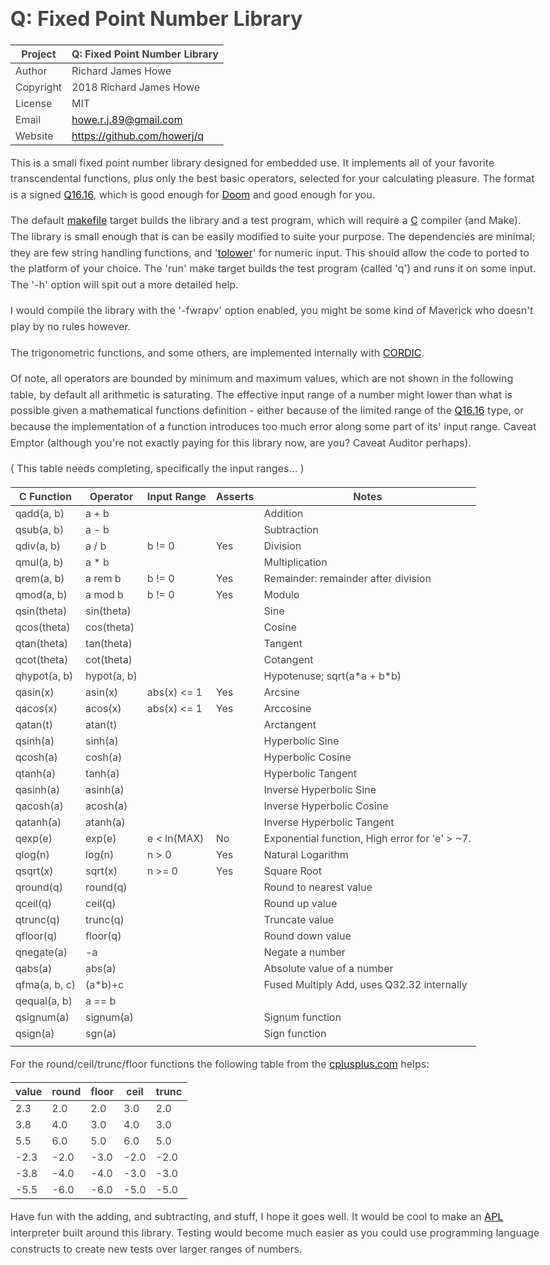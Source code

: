 # Q: Fixed Point Number Library

| Project   | Q: Fixed Point Number Library     |
| --------- | --------------------------------- |
| Author    | Richard James Howe                |
| Copyright | 2018 Richard James Howe           |
| License   | MIT                               |
| Email     | howe.r.j.89@gmail.com             |
| Website   | <https://github.com/howerj/q>     |

This is a small fixed point number library designed for embedded use. It
implements all of your favorite transcendental functions, plus only the best
basic operators, selected for your calculating pleasure. The format is a signed
[Q16.16][], which is good enough for [Doom][] and good enough for you.

The default [makefile][] target builds the library and a test program, which will
require a [C][] compiler (and Make). The library is small enough that is can be
easily modified to suite your purpose. The dependencies are minimal; they are few
string handling functions, and '[tolower][]' for numeric input. This should allow
the code to ported to the platform of your choice. The 'run' make target builds
the test program (called 'q') and runs it on some input. The '-h' option will
spit out a more detailed help.

I would compile the library with the '-fwrapv' option enabled, you might
be some kind of Maverick who doesn't play by no rules however.

The trigonometric functions, and some others, are implemented internally with
[CORDIC][].

Of note, all operators are bounded by minimum and maximum values, which are not
shown in the following table, by default all arithmetic is saturating. The
effective input range of a number might lower than what is possible given a
mathematical functions definition - either because of the limited range of the
[Q16.16][] type, or because the implementation of a function introduces too
much error along some part of its' input range. Caveat Emptor (although you're
not exactly paying for this library now, are you? Caveat Auditor perhaps).

( This table needs completing, specifically the input ranges... )

| C Function    | Operator    | Input Range | Asserts  | Notes                                           |
| ------------- | ----------- | ----------- | -------- | ----------------------------------------------- |
| qadd(a, b)    | a +   b     |             |          | Addition                                        |
| qsub(a, b)    | a \-  b     |             |          | Subtraction                                     |
| qdiv(a, b)    | a /   b     | b != 0      | Yes      | Division                                        |
| qmul(a, b)    | a \*  b     |             |          | Multiplication                                  |
| qrem(a, b)    | a rem b     | b != 0      | Yes      | Remainder: remainder after division             |
| qmod(a, b)    | a mod b     | b != 0      | Yes      | Modulo                                          |
| qsin(theta)   | sin(theta)  |             |          | Sine                                            |
| qcos(theta)   | cos(theta)  |             |          | Cosine                                          |
| qtan(theta)   | tan(theta)  |             |          | Tangent                                         |
| qcot(theta)   | cot(theta)  |             |          | Cotangent                                       |
| qhypot(a, b)  | hypot(a, b) |             |          | Hypotenuse; sqrt(a\*a + b\*b)                   |
| qasin(x)      | asin(x)     | abs(x) <= 1 | Yes      | Arcsine                                         |
| qacos(x)      | acos(x)     | abs(x) <= 1 | Yes      | Arccosine                                       |
| qatan(t)      | atan(t)     |             |          | Arctangent                                      |
| qsinh(a)      | sinh(a)     |             |          | Hyperbolic Sine                                 |
| qcosh(a)      | cosh(a)     |             |          | Hyperbolic Cosine                               |
| qtanh(a)      | tanh(a)     |             |          | Hyperbolic Tangent                              |
| qasinh(a)     | asinh(a)    |             |          | Inverse Hyperbolic Sine                         |
| qacosh(a)     | acosh(a)    |             |          | Inverse Hyperbolic Cosine                       |
| qatanh(a)     | atanh(a)    |             |          | Inverse Hyperbolic Tangent                      |
| qexp(e)       | exp(e)      | e < ln(MAX) | No       | Exponential function, High error for 'e' > ~7.  |
| qlog(n)       | log(n)      | n >  0      | Yes      | Natural Logarithm                               |
| qsqrt(x)      | sqrt(x)     | n >= 0      | Yes      | Square Root                                     |
| qround(q)     | round(q)    |             |          | Round to nearest value                          |
| qceil(q)      | ceil(q)     |             |          | Round up value                                  |
| qtrunc(q)     | trunc(q)    |             |          | Truncate value                                  |
| qfloor(q)     | floor(q)    |             |          | Round down value                                |
| qnegate(a)    | -a          |             |          | Negate a number                                 |
| qabs(a)       | abs(a)      |             |          | Absolute value of a number                      |
| qfma(a, b, c) | (a\*b)+c    |             |          | Fused Multiply Add, uses Q32.32 internally      |
| qequal(a, b)  | a == b      |             |          |                                                 |
| qsignum(a)    | signum(a)   |             |          | Signum function                                 |
| qsign(a)      | sgn(a)      |             |          | Sign function                                   |
|               |             |             |          |                                                 |

For the round/ceil/trunc/floor functions the following table from the
[cplusplus.com][] helps:

| value | round | floor | ceil | trunc |
| ----- | ----- | ----- | ---- | ----- |
|   2.3 |   2.0 |   2.0 |  3.0 |   2.0 |
|   3.8 |   4.0 |   3.0 |  4.0 |   3.0 |
|   5.5 |   6.0 |   5.0 |  6.0 |   5.0 |
|  -2.3 |  -2.0 |  -3.0 | -2.0 |  -2.0 |
|  -3.8 |  -4.0 |  -4.0 | -3.0 |  -3.0 |
|  -5.5 |  -6.0 |  -6.0 | -5.0 |  -5.0 |

Have fun with the adding, and subtracting, and stuff, I hope it goes well. It
would be cool to make an [APL][] interpreter built around this library. Testing
would become much easier as you could use programming language constructs to
create new tests over larger ranges of numbers.

[APL]: https://en.wikipedia.org/wiki/APL_(programming_language)
[Doom]: https://en.wikipedia.org/wiki/Doom_(1993_video_game)
[tolower]: http://www.cplusplus.com/reference/cctype/tolower/
[makefile]: https://en.wikipedia.org/wiki/Make_(software)
[C]: https://en.wikipedia.org/wiki/C_%28programming_language%29
[cplusplus.com]: http://www.cplusplus.com/reference/cmath/round/
[Q16.16]: https://en.wikipedia.org/wiki/Fixed-point_arithmetic
[CORDIC]: https://en.wikipedia.org/wiki/CORDIC
[VHDL]: https://en.wikipedia.org/wiki/VHDL
[FPGA]: https://en.wikipedia.org/wiki/Field-programmable_gate_array

<style type="text/css">body{margin:40px auto;max-width:850px;line-height:1.6;font-size:16px;color:#444;padding:0 10px}h1,h2,h3{line-height:1.2}</style>
